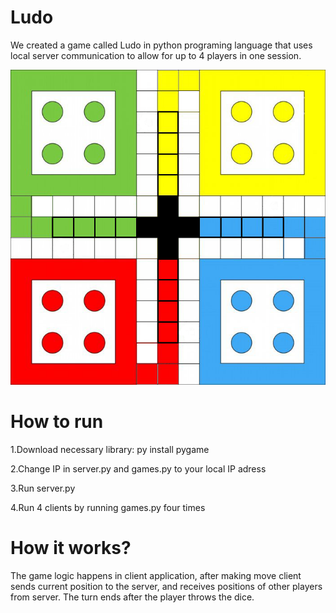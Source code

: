 # Ludo
We created a game called Ludo in python programing language that uses local server communication to allow for up to 4 players in one session.

![](https://github.com/dandub03/Ludo/blob/a4a56d667136ae40415da22200953d467405b1ce/image/map1.png)
# How to run
1.Download necessary library: py install pygame

2.Change IP in server.py and games.py to your local IP adress

3.Run server.py

4.Run 4 clients by running games.py four times
# How it works?
The game logic happens in client application, after making move client sends current position to the server, and receives positions of other players from server. The turn ends after the player throws the dice.
